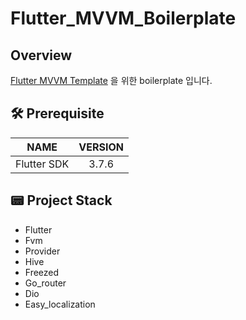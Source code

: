 # Flutter_MVVM_Boilerplate

## Overview

[Flutter MVVM Template](https://github.com/hola726/flutter-mvvm-template) 을 위한 boilerplate 입니다.

## 🛠 Prerequisite

|      NAME      | VERSION |
|:--------------:|:-------:|
|  Flutter SDK   | 3.7.6  |


## 📟 Project Stack

- Flutter
- Fvm
- Provider
- Hive
- Freezed
- Go_router
- Dio
- Easy_localization
